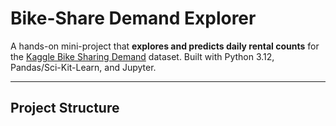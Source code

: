 # Bike-Share Demand Explorer

A hands-on mini-project that **explores and predicts daily rental counts** for the
[Kaggle Bike Sharing Demand](https://www.kaggle.com/c/bike-sharing-demand) dataset.
Built with Python 3.12, Pandas/Sci-Kit-Learn, and Jupyter.

---

## Project Structure


